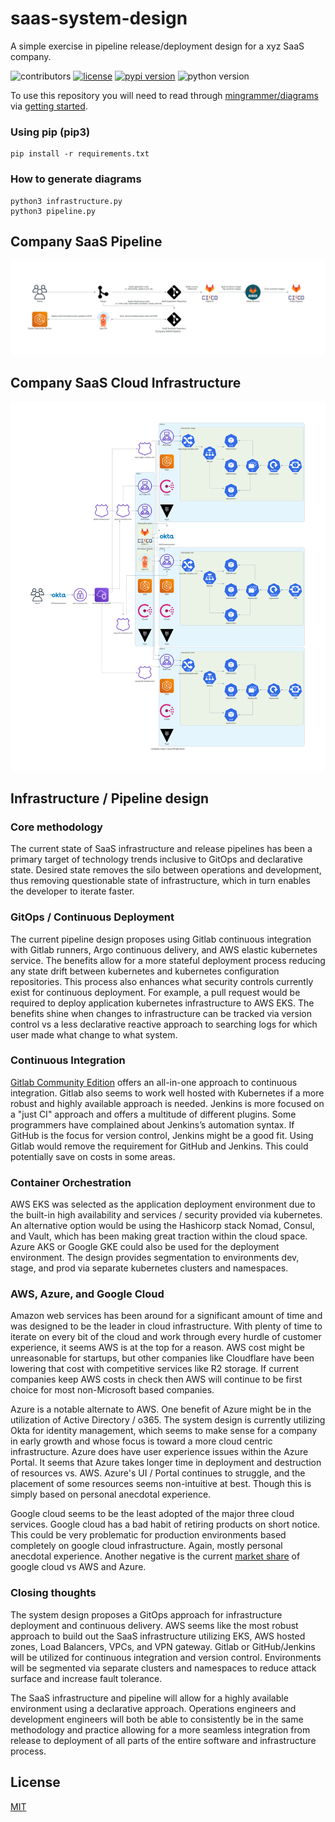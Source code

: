 # saas-system-design
A simple exercise in pipeline release/deployment design for a xyz SaaS company.

![contributors](https://img.shields.io/github/contributors/joshruggles/saas-system-design)
[![license](https://img.shields.io/badge/license-MIT-blue.svg)](/LICENSE)
[![pypi version](https://badge.fury.io/py/diagrams.svg)](https://badge.fury.io/py/diagrams)
![python version](https://img.shields.io/badge/python-3.10-blue?logo=python)

To use this repository you will need to read through [mingrammer/diagrams](https://github.com/mingrammer/diagrams) via
[getting started](https://github.com/mingrammer/diagrams/blob/master/README.md#getting-started).

### Using pip (pip3)
```
pip install -r requirements.txt
```

### How to generate diagrams
```
python3 infrastructure.py
python3 pipeline.py
```

## Company SaaS Pipeline
![alt text](company_saas_pipeline.png)

## Company SaaS Cloud Infrastructure
![alt text](company_saas_cloud_infrastructure.png)

## Infrastructure / Pipeline design

### Core methodology

The current state of SaaS infrastructure and release pipelines has been a primary target of technology trends inclusive to GitOps and declarative state. Desired state removes the silo between operations and development, thus removing questionable state of infrastructure, which in turn enables the developer to iterate faster.

### GitOps / Continuous Deployment

The current pipeline design proposes using Gitlab continuous integration with Gitlab runners, Argo continuous delivery, and AWS elastic kubernetes service. The benefits allow for a more stateful deployment process reducing any state drift between kubernetes and kubernetes configuration repositories. This process also enhances what security controls currently exist for continuous deployment. For example, a pull request would be required to deploy application kubernetes infrastructure to AWS EKS. The benefits shine when changes to infrastructure can be tracked via version control vs a less declarative reactive approach to searching logs for which user made what change to what system.

### Continuous Integration

[Gitlab Community Edition](https://about.gitlab.com/pricing/self-managed/feature-comparison/) offers an all-in-one approach to continuous integration. Gitlab also seems to work well hosted with Kubernetes if a more robust and highly available approach is needed. Jenkins is more focused on a "just CI" approach and offers a multitude of different plugins. Some programmers have complained about Jenkins’s automation syntax. If GitHub is the focus for version control, Jenkins might be a good fit. Using Gitlab would remove the requirement for GitHub and Jenkins. This could potentially save on costs in some areas.

### Container Orchestration

AWS EKS was selected as the application deployment environment due to the built-in high availability and services / security provided via kubernetes. An alternative option would be using the Hashicorp stack Nomad, Consul, and Vault, which has been making great traction within the cloud space. Azure AKS or Google GKE could also be used for the deployment environment. The design provides segmentation to environments dev, stage, and prod via separate kubernetes clusters and namespaces.

### AWS, Azure, and Google Cloud

Amazon web services has been around for a significant amount of time and was designed to be the leader in cloud infrastructure. With plenty of time to iterate on every bit of the cloud and work through every hurdle of customer experience, it seems AWS is at the top for a reason. AWS cost might be unreasonable for startups, but other companies like Cloudflare have been lowering that cost with competitive services like R2 storage. If current companies keep AWS costs in check then AWS will continue to be first choice for most non-Microsoft based companies.

Azure is a notable alternate to AWS. One benefit of Azure might be in the utilization of Active Directory / o365. The system design is currently utilizing Okta for identity management, which seems to make sense for a company in early growth and whose focus is toward a more cloud centric infrastructure. Azure does have user experience issues within the Azure Portal. It seems that Azure takes longer time in deployment and destruction of resources vs. AWS. Azure's UI / Portal continues to struggle, and the placement of some resources seems non-intuitive at best. Though this is simply based on personal anecdotal experience.

Google cloud seems to be the least adopted of the major three cloud services. Google cloud has a bad habit of retiring products on short notice. This could be very problematic for production environments based completely on google cloud infrastructure. Again, mostly personal anecdotal experience. Another negative is the current [market share](https://www.zdnet.com/article/the-top-cloud-providers-of-2021-aws-microsoft-azure-google-cloud-hybrid-saas/) of google cloud vs AWS and Azure.

### Closing thoughts

The system design proposes a GitOps approach for infrastructure deployment and continuous delivery. AWS seems like the most robust approach to build out the SaaS infrastructure utilizing EKS, AWS hosted zones, Load Balancers, VPCs, and VPN gateway. Gitlab or GitHub/Jenkins will be utilized for continuous integration and version control. Environments will be segmented via separate clusters and namespaces to reduce attack surface and increase fault tolerance.

The SaaS infrastructure and pipeline will allow for a highly available environment using a declarative approach. Operations engineers and development engineers will both be able to consistently be in the same methodology and practice allowing for a more seamless integration from release to deployment of all parts of the entire software and infrastructure process.

## License

[MIT](LICENSE)
